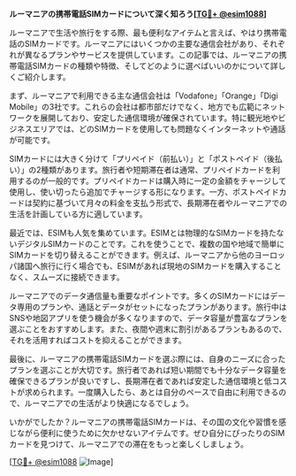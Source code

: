 **ルーマニアの携帯電話SIMカードについて深く知ろう[[TG💪+ @esim1088](https://t.me/s/esim1088)]**

ルーマニアで生活や旅行をする際、最も便利なアイテムと言えば、やはり携帯電話のSIMカードです。ルーマニアにはいくつかの主要な通信会社があり、それぞれが異なるプランやサービスを提供しています。この記事では、ルーマニアの携帯電話SIMカードの種類や特徴、そしてどのように選べばいいのかについて詳しくご紹介します。

まず、ルーマニアで利用できる主な通信会社は「Vodafone」「Orange」「Digi Mobile」の3社です。これらの会社は都市部だけでなく、地方でも広範にネットワークを展開しており、安定した通信環境が確保されています。特に観光地やビジネスエリアでは、どのSIMカードを使用しても問題なくインターネットや通話が可能です。

SIMカードには大きく分けて「プリペイド（前払い）」と「ポストペイド（後払い）」の2種類があります。旅行者や短期滞在者は通常、プリペイドカードを利用するのが一般的です。プリペイドカードは購入時に一定の金額をチャージして使用し、使い切ったら追加でチャージする形になります。一方、ポストペイドカードは契約に基づいて月々の料金を支払う形式で、長期滞在者やルーマニアでの生活を計画している方に適しています。

最近では、ESIMも人気を集めています。ESIMとは物理的なSIMカードを持たないデジタルSIMカードのことです。これを使うことで、複数の国や地域で簡単にSIMカードを切り替えることができます。例えば、ルーマニアから他のヨーロッパ諸国へ旅行に行く場合でも、ESIMがあれば現地のSIMカードを購入することなく、スムーズに接続できます。

ルーマニアでのデータ通信量も重要なポイントです。多くのSIMカードにはデータ専用のプランや、通話とデータがセットになったプランがあります。旅行中はSNSや地図アプリを使う機会が多くなりますので、データ容量が豊富なプランを選ぶことをおすすめします。また、夜間や週末に割引があるプランもあるので、それを活用すればコストを抑えることができます。

最後に、ルーマニアの携帯電話SIMカードを選ぶ際には、自身のニーズに合ったプランを選ぶことが大切です。旅行者であれば短い期間でも十分なデータ容量を確保できるプランが良いですし、長期滞在者であれば安定した通信環境と低コストが求められます。一度購入したら、あとは自分のペースで自由に利用できるので、ルーマニアでの生活がより快適になるでしょう。

いかがでしたか？ルーマニアの携帯電話SIMカードは、その国の文化や習慣を感じながら便利に使うために欠かせないアイテムです。ぜひ自分にぴったりのSIMカードを見つけて、ルーマニアでの滞在をもっと楽しくしましょう。

[[TG💪+ @esim1088](https://t.me/s/esim1088) ![Image](https://i.postimg.cc/Y0z9fWf4/image.png)]